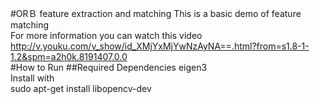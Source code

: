 #ORＢ feature extraction and matching
This is a basic demo of feature matching<br> 
For more information you can watch this video<br>
http://v.youku.com/v_show/id_XMjYxMjYwNzAyNA==.html?from=s1.8-1-1.2&spm=a2h0k.8191407.0.0<br>
#How to Run
##Required Dependencies
eigen3<br>
Install with <br>
sudo apt-get install libopencv-dev<br>
